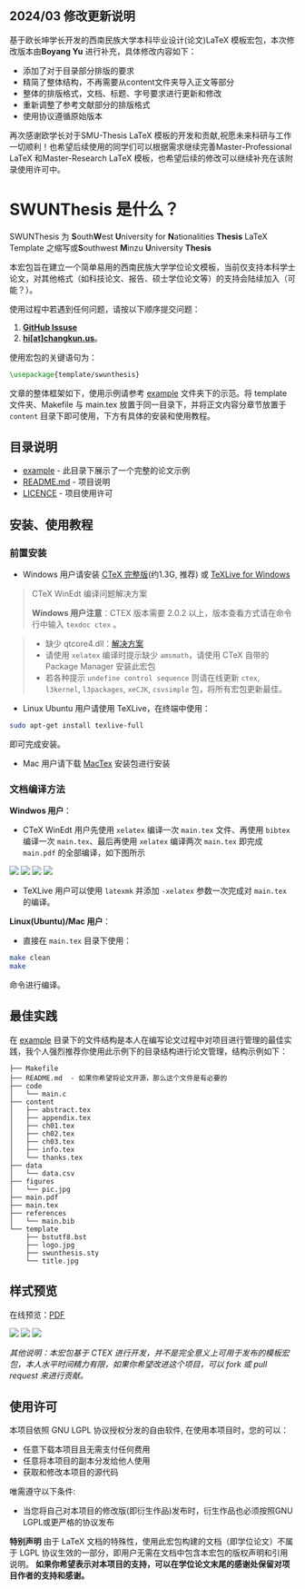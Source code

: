## 2024/03 修改更新说明

基于欧长坤学长开发的西南民族大学本科毕业设计(论文)LaTeX 模板宏包，本次修改版本由**Boyang Yu** 进行补充，具体修改内容如下：

- 添加了对于目录部分排版的要求
- 精简了整体结构，不再需要从content文件夹导入正文等部分
- 整体的排版格式，文档、标题、字号要求进行更新和修改
- 重新调整了参考文献部分的排版格式
- 使用协议遵循原始版本

再次感谢欧学长对于SMU-Thesis LaTeX 模板的开发和贡献,祝愿未来科研与工作一切顺利！也希望后续使用的同学们可以根据需求继续完善Master-Professional LaTeX 和Master-Research LaTeX 模板，也希望后续的修改可以继续补充在该附录使用许可中。

# SWUNThesis 是什么？
SWUNThesis 为 **S**outh**W**est **U**niversity for **N**ationalities **Thesis** LaTeX Template 之缩写或**S**outhwest **M**inzu **U**niversity **Thesis**

本宏包旨在建立一个简单易用的西南民族大学学位论文模板，当前仅支持本科学士论文，对其他格式（如科技论文、报告、硕士学位论文等）的支持会陆续加入（可能？）。

使用过程中若遇到任何问题，请按以下顺序提交问题：

1. **[GitHub Issuse](https://github.com/changkun/SWUNThesis/issues)**
2. **[hi[at]changkun.us](mailto:hi@changkun.us)**。

使用宏包的关键语句为：

```latex
\usepackage{template/swunthesis} 
```

文章的整体框架如下，使用示例请参考 [example](./example) 文件夹下的示范。将 template 文件夹、Makefile 与 main.tex 放置于同一目录下，并将正文内容分章节放置于 `content` 目录下即可使用，下方有具体的安装和使用教程。

## 目录说明

* [example](./example) - 此目录下展示了一个完整的论文示例
* [README.md](./README.md) - 项目说明
* [LICENCE](./LICENSE) - 项目使用许可

## 安装、使用教程

### 前置安装

* Windows 用户请安装 [CTeX 完整版](http://www.ctex.org/CTeXDownload)(约1.3G, 推荐) 或 [TeXLive for Windows](https://www.tug.org/texlive/windows.html)

> CTeX WinEdt 编译问题解决方案
> 
> **Windows 用户注意**：CTEX 版本需要 2.0.2 以上，版本查看方式请在命令行中输入 `texdoc ctex` 。

> * 缺少 qtcore4.dll：[解决方案](https://www.baidu.com/link?url=xaETqZBcpIT6acrKVdN9g5iMWJ3WzBnipIK0JMvyVGYHWenKtpmk5Nw-bGdQRzHfnd2fnhDNFi4t4dCL3Yo2-8yY6Kf1zQtVUgwb2iVXnZS&wd=&eqid=f49127ba0004396b000000035716062d)
> * 请使用 `xelatex` 编译时提示缺少 `amsmath`，请使用 CTeX 自带的 Package Manager 安装此宏包
> * 若各种提示 `undefine control sequence` 则请在线更新 `ctex`, `l3kernel`, `l3packages`, `xeCJK`, `csvsimple` 包，将所有宏包更新最佳。

* Linux Ubuntu 用户请使用 TeXLive，在终端中使用： 

```bash
sudo apt-get install texlive-full
```

即可完成安装。

* Mac 用户请下载 [MacTex](https://www.tug.org/mactex/) 安装包进行安装

### 文档编译方法

**Windwos 用户**：

* CTeX WinEdt 用户先使用 `xelatex` 编译一次 `main.tex` 文件、再使用 `bibtex` 编译一次 `main.tex`、最后再使用 `xelatex` 编译两次 `main.tex` 即完成 `main.pdf` 的全部编译，如下图所示

![](./images/a.png)
![](./images/b.png)
![](./images/c.png)
![](./images/d.png)

* TeXLive 用户可以使用 `latexmk` 并添加 `-xelatex` 参数一次完成对 `main.tex` 的编译。

**Linux(Ubuntu)/Mac 用户**：

* 直接在 `main.tex` 目录下使用：

```bash
make clean
make 
```

命令进行编译。

## 最佳实践

在 [example](./example) 目录下的文件结构是本人在编写论文过程中对项目进行管理的最佳实践，我个人强烈推荐你使用此示例下的目录结构进行论文管理，结构示例如下：

```
├── Makefile
├── README.md  - 如果你希望将论文开源，那么这个文件是有必要的
├── code
│   └── main.c
├── content
│   ├── abstract.tex
│   ├── appendix.tex
│   ├── ch01.tex
│   ├── ch02.tex
│   ├── ch03.tex
│   ├── info.tex
│   └── thanks.tex
├── data
│   └── data.csv
├── figures
│   └── pic.jpg
├── main.pdf
├── main.tex
├── references
│   └── main.bib
└── template
    ├── bstutf8.bst
    ├── logo.jpg
    ├── swunthesis.sty
    └── title.jpg
```

## 样式预览

在线预览：[PDF](./example/main.pdf)

![](./images/1.jpg)
![](./images/2.jpg)
![](./images/3.jpg)

*其他说明：本宏包基于 CTEX 进行开发，并不是完全意义上可用于发布的模板宏包，本人水平时间精力有限，如果你希望改进这个项目，可以 fork 或 pull request 来进行贡献。*

## 使用许可
本项目依照 GNU LGPL 协议授权分发的自由软件, 在使用本项目时，您的可以：

- 任意下载本项目且无需支付任何费用
- 任意将本项目的副本分发给他人使用
- 获取和修改本项目的源代码

唯需遵守以下条件:
- 当您将自己对本项目的修改版(即衍生作品)发布时，衍生作品也必须按照GNU LGPL或更严格的协议发布


**特别声明** 由于 LaTeX 文档的特殊性，使用此宏包构建的文档（即学位论文）不属于 LGPL 协议生效的一部分，即用户无需在文档中包含本宏包的版权声明和引用说明。
**如果你希望表示对本项目的支持，可以在学位论文末尾的感谢处保留对项目作者的支持和感谢。**



